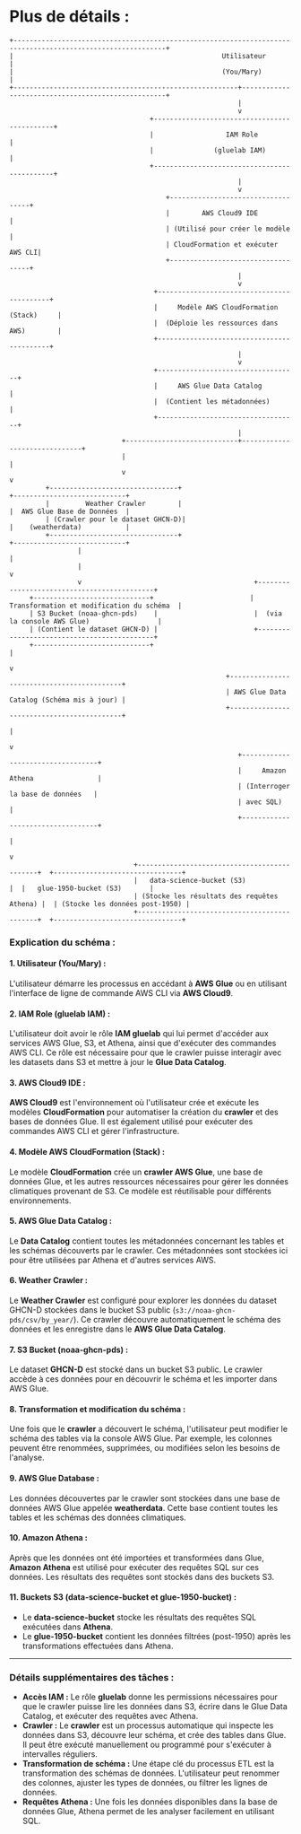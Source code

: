 # Plus de détails : 


```
+------------------------------------------------------------------------------------------------------------+
|                                                    Utilisateur                                              |
|                                                    (You/Mary)                                               |
+--------------------------------------------------------+---------------------------------------------------+
                                                         |
                                                         v
                                   +---------------------------------------------+
                                   |                  IAM Role                   |
                                   |               (gluelab IAM)                 |
                                   +---------------------------------------------+
                                                         |
                                                         v
                                       +-----------------------------------+
                                       |        AWS Cloud9 IDE             |
                                       | (Utilisé pour créer le modèle     |
                                       | CloudFormation et exécuter AWS CLI|
                                       +-----------------------------------+
                                                         |
                                                         v
                                    +-------------------------------------------+
                                    |     Modèle AWS CloudFormation (Stack)     |
                                    |  (Déploie les ressources dans AWS)        |
                                    +-------------------------------------------+
                                                         |
                                                         v
                                    +-----------------------------------+
                                    |     AWS Glue Data Catalog         |
                                    |  (Contient les métadonnées)       |
                                    +-----------------------------------+
                                                         |
                            +----------------------------+------------------------------+
                            |                                                           |
                            v                                                           v
         +--------------------------------+                                +----------------------------+
         |         Weather Crawler        |                                |  AWS Glue Base de Données  |
         | (Crawler pour le dataset GHCN-D)|                                |    (weatherdata)           |
         +--------------------------------+                                +----------------------------+
                 |                                                                 |
                 |                                                                 v
                 v                                           +--------------------------------------------+
     +-----------------------------+                        |  Transformation et modification du schéma  |
     | S3 Bucket (noaa-ghcn-pds)    |                        |  (via la console AWS Glue)                 |
     | (Contient le dataset GHCN-D) |                        +--------------------------------------------+
     +-----------------------------+                                          |
                                                                               v
                                                      +-------------------------------------------+
                                                      | AWS Glue Data Catalog (Schéma mis à jour) |
                                                      +-------------------------------------------+
                                                                               |
                                                                               v
                                                         +----------------------------------+
                                                         |     Amazon Athena                |
                                                         | (Interroger la base de données   |
                                                         | avec SQL)                        |
                                                         +----------------------------------+
                                                                               |
                                                                               v
                               +---------------------------------------------+  +--------------------------------+
                               |   data-science-bucket (S3)                 |  |   glue-1950-bucket (S3)       |
                               | (Stocke les résultats des requêtes Athena) |  | (Stocke les données post-1950) |
                               +---------------------------------------------+  +--------------------------------+
```

### Explication du schéma :

#### **1. Utilisateur (You/Mary) :**
L'utilisateur démarre les processus en accédant à **AWS Glue** ou en utilisant l'interface de ligne de commande AWS CLI via **AWS Cloud9**.

#### **2. IAM Role (gluelab IAM) :**
L'utilisateur doit avoir le rôle **IAM gluelab** qui lui permet d'accéder aux services AWS Glue, S3, et Athena, ainsi que d'exécuter des commandes AWS CLI. Ce rôle est nécessaire pour que le crawler puisse interagir avec les datasets dans S3 et mettre à jour le **Glue Data Catalog**.

#### **3. AWS Cloud9 IDE :**
**AWS Cloud9** est l'environnement où l'utilisateur crée et exécute les modèles **CloudFormation** pour automatiser la création du **crawler** et des bases de données Glue. Il est également utilisé pour exécuter des commandes AWS CLI et gérer l'infrastructure.

#### **4. Modèle AWS CloudFormation (Stack) :**
Le modèle **CloudFormation** crée un **crawler AWS Glue**, une base de données Glue, et les autres ressources nécessaires pour gérer les données climatiques provenant de S3. Ce modèle est réutilisable pour différents environnements.

#### **5. AWS Glue Data Catalog :**
Le **Data Catalog** contient toutes les métadonnées concernant les tables et les schémas découverts par le crawler. Ces métadonnées sont stockées ici pour être utilisées par Athena et d'autres services AWS.

#### **6. Weather Crawler :**
Le **Weather Crawler** est configuré pour explorer les données du dataset GHCN-D stockées dans le bucket S3 public (`s3://noaa-ghcn-pds/csv/by_year/`). Ce crawler découvre automatiquement le schéma des données et les enregistre dans le **AWS Glue Data Catalog**.

#### **7. S3 Bucket (noaa-ghcn-pds) :**
Le dataset **GHCN-D** est stocké dans un bucket S3 public. Le crawler accède à ces données pour en découvrir le schéma et les importer dans AWS Glue.

#### **8. Transformation et modification du schéma :**
Une fois que le **crawler** a découvert le schéma, l'utilisateur peut modifier le schéma des tables via la console AWS Glue. Par exemple, les colonnes peuvent être renommées, supprimées, ou modifiées selon les besoins de l'analyse.

#### **9. AWS Glue Database :**
Les données découvertes par le crawler sont stockées dans une base de données AWS Glue appelée **weatherdata**. Cette base contient toutes les tables et les schémas des données climatiques.

#### **10. Amazon Athena :**
Après que les données ont été importées et transformées dans Glue, **Amazon Athena** est utilisé pour exécuter des requêtes SQL sur ces données. Les résultats des requêtes sont stockés dans des buckets S3.

#### **11. Buckets S3 (data-science-bucket et glue-1950-bucket) :**
   - Le **data-science-bucket** stocke les résultats des requêtes SQL exécutées dans **Athena**.
   - Le **glue-1950-bucket** contient les données filtrées (post-1950) après les transformations effectuées dans Athena.

---

### Détails supplémentaires des tâches :

- **Accès IAM :** Le rôle **gluelab** donne les permissions nécessaires pour que le crawler puisse lire les données dans S3, écrire dans le Glue Data Catalog, et exécuter des requêtes avec Athena.
- **Crawler :** Le **crawler** est un processus automatique qui inspecte les données dans S3, découvre leur schéma, et crée des tables dans Glue. Il peut être exécuté manuellement ou programmé pour s'exécuter à intervalles réguliers.
- **Transformation de schéma :** Une étape clé du processus ETL est la transformation des schémas de données. L'utilisateur peut renommer des colonnes, ajuster les types de données, ou filtrer les lignes de données.
- **Requêtes Athena :** Une fois les données disponibles dans la base de données Glue, Athena permet de les analyser facilement en utilisant SQL.
